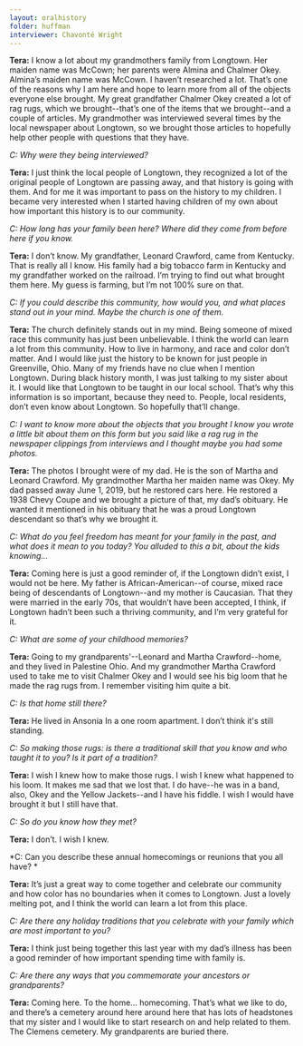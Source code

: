 ```yaml
---
layout: oralhistory
folder: huffman
interviewer: Chavonté Wright
---
```


**Tera:** I know a lot about my grandmothers family from Longtown. Her maiden name was McCown; her parents were Almina and Chalmer Okey. Almina’s maiden name was McCown. I haven’t researched a lot. That’s one of the reasons why I am here and hope to learn more from all of the objects everyone else brought. My great grandfather Chalmer Okey created a lot of rag rugs, which we brought--that’s one of the items that we brought--and a couple of articles. My grandmother was interviewed several times by the local newspaper about Longtown, so we brought those articles to hopefully help other people with questions that they have. 

*C: Why were they being interviewed?*

**Tera:** I just think the local people of Longtown, they recognized a lot of the original people of Longtown are passing away, and that history is going with them. And for me it was important to pass on the history to my children. I became very interested when I started having children of my own about how important this history is to our community.

*C:  How long has your family been here? Where did they come from before here if you know.*

**Tera:** I don’t know. My grandfather, Leonard Crawford, came from Kentucky. That is really all I know. His family had a big tobacco farm in Kentucky and my grandfather worked on the railroad. I’m trying to find out what brought them here. My guess is farming, but I’m not 100% sure on that.

*C: If you could describe this community, how would you, and what places stand out in your mind. Maybe the church is one of them.*

**Tera:** The church definitely stands out in my mind. Being someone of mixed race this community has just been unbelievable. I think the world can learn a lot from this community. How to live in harmony, and race and color don’t matter. And I would like just the history to be known for just people in Greenville, Ohio. Many of my friends have no clue when I mention Longtown. During black history month, I was just talking to my sister about it. I would like that Longtown to be taught in our local school. That’s why this information is so important, because they need to. People, local residents, don’t even know about Longtown. So hopefully that’ll change.

*C: I want to know more about the objects that you brought I know you wrote a little bit about them on this form but you said like a rag rug in the newspaper clippings from interviews and I thought maybe you had some photos.*

**Tera:** The photos I brought were of my dad. He is the son of Martha and Leonard Crawford. My grandmother Martha her maiden name was Okey. My dad passed away June 1, 2019, but he restored cars here. He restored a 1938 Chevy Coupe and we brought a picture of that, my dad’s obituary. He wanted it mentioned in his obituary that he was a proud Longtown descendant so that’s why we brought it.

*C: What do you feel freedom has meant for your family in the past, and what does it mean to you today? You alluded to this a bit, about the kids knowing...*

**Tera:** Coming here is just a good reminder of, if the Longtown didn’t exist, I would not be here. My father is African-American--of course, mixed race being of descendants of Longtown--and my mother is Caucasian. That they were married in the early 70s, that wouldn’t have been accepted, I think, if Longtown hadn’t been such a thriving community, and I’m very grateful for it. 

*C: What are some of your childhood memories?*

**Tera:** Going to my grandparents'--Leonard and Martha Crawford--home, and they lived in Palestine Ohio. And my grandmother Martha Crawford used to take me to visit Chalmer Okey and I would see his big loom that he made the rag rugs from. I remember visiting him quite a bit. 

*C: Is that home still there?*

**Tera:** He lived in Ansonia In a one room apartment.  I don’t think it's still standing. 

*C: So making those rugs: is there a traditional skill that you know and who taught it to you? Is it part of a tradition?*

**Tera:**  I wish I knew how to make those rugs. I wish I knew what happened to his loom. It makes me sad that we lost that. I do  have--he was in a band, also, Okey and the Yellow Jackets--and I have his fiddle. I wish I would have brought it but I still have that. 
 
*C: So do you know how they met?*

**Tera:** I don’t. I wish I knew. 

*C: Can you describe these annual homecomings or reunions that you all have? *

**Tera:** It’s just a great way to come together and celebrate our community and how color has no boundaries when it comes to Longtown. Just a lovely melting pot, and I think the world can learn a lot from this place.

*C: Are there any holiday traditions that you celebrate with your family which are most important to you?*

**Tera:** I think just being together this last year with my dad’s illness has been a good reminder of how important spending time with family is. 

*C: Are there any ways that you commemorate your ancestors or grandparents?*

**Tera:** Coming here. To the home... homecoming. That’s what we like to do, and there’s a cemetery around here around here that has lots of headstones that my sister and I would like to start research on and help related to them. The Clemens cemetery. My grandparents are buried there.
